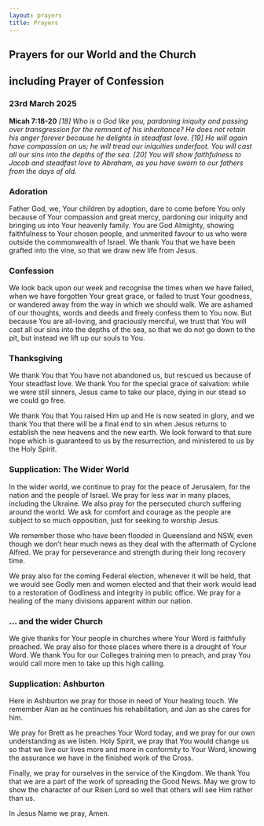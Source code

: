 ```yaml
---
layout: prayers
title: Prayers
---
```

## Prayers for our World and the Church 
## including Prayer of Confession
### 23rd March 2025

__Micah 7:18-20__ 
_[18]  Who is a God like you, pardoning iniquity and passing over transgression for the remnant of his inheritance? He does not retain his anger forever because he delights in steadfast love._
_[19] He will again have compassion on us; he will tread our iniquities underfoot. You will cast all our sins into the depths of the sea._
_[20]  You will show faithfulness to Jacob and steadfast love to Abraham, as you have sworn to our fathers from the days of old._

### Adoration
Father God, we, Your children by adoption, dare to come before You only because of Your compassion and great mercy, pardoning our iniquity and bringing us into Your heavenly family. You are God Almighty, showing faithfulness to Your chosen people, and unmerited favour to us who were outside the commonwealth of Israel. We thank You that we have been grafted into the vine, so that we draw new life from Jesus.

### Confession
We look back upon our week and recognise the times when we have failed, when we have forgotten Your great grace, or failed to trust Your goodness, or wandered away from the way in which we should walk. We are ashamed of our thoughts, words and deeds and freely confess them to You now. But because You are all-loving, and graciously merciful, we trust that You will cast all our sins into the depths of the sea, so that we do not go down to the pit, but instead we lift up our souls to You.

### Thanksgiving
We thank You that You have not abandoned us, but rescued us because of Your steadfast love. We thank You for the special grace of salvation: while we were still sinners, Jesus came to take our place, dying in our stead so we could go free.

We thank You that You raised Him up and He is now seated in glory, and we thank You that there will be a final end to sin when Jesus returns to establish the new heavens and the new earth. We look forward to that sure hope which is guaranteed to us by the resurrection, and ministered to us by the Holy Spirit.

### Supplication: The Wider World
In the wider world, we continue to pray for the peace of Jerusalem, for the nation and the people of Israel. We pray for less war in many places, including the Ukraine. We also pray for the persecuted church suffering around the world. We ask for comfort and courage as the people are subject to so much opposition, just for seeking to worship Jesus.

We remember those who have been flooded in Queensland and NSW, even though we don’t hear much news as they deal with the aftermath of Cyclone Alfred. We pray for perseverance and strength during their long recovery time.

We pray also for the coming Federal election, whenever it will be held, that we would see Godly men and women elected and that their work would lead to a restoration of Godliness and integrity in public office. We pray for a healing of the many divisions apparent within our nation.

### ... and the wider Church
We give thanks for Your people in churches where Your Word is faithfully preached. We pray also for those places where there is a drought of Your Word. We thank You for our Colleges training men to preach, and pray You would call more men to take up this high calling.

### Supplication: Ashburton
Here in Ashburton we pray for those in need of Your healing touch. We remember Alan as he continues his rehabilitation, and Jan as she cares for him.

We pray for Brett as he preaches Your Word today, and we pray for our own understanding as we listen. Holy Spirit, we pray that You would change us so that we live our lives more and more in conformity to Your Word, knowing the assurance we have in the finished work of the Cross.

Finally, we pray for ourselves in the service of the Kingdom. We thank You that we are a part of the work of spreading the Good News. May we grow to show the character of our Risen Lord so well that others will see Him rather than us.

In Jesus Name we pray, Amen.
